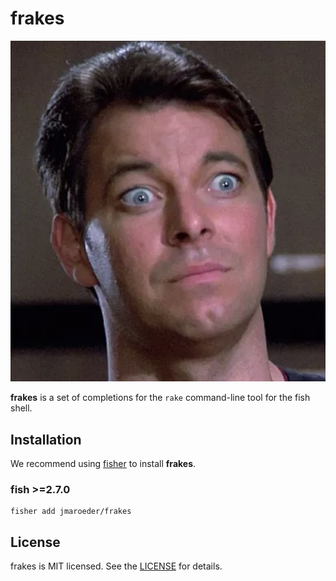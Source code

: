 # frakes

![Those Eyes](https://raw.githubusercontent.com/jmaroeder/frakes/master/eyes.jpg)

**frakes** is a set of completions for the `rake` command-line tool for the fish shell.

## Installation

We recommend using [fisher](https://github.com/jorgebucaran/fisher) to install **frakes**.

### fish >=2.7.0

```
fisher add jmaroeder/frakes
```

## License

frakes is MIT licensed. See the [LICENSE](LICENSE) for details.
